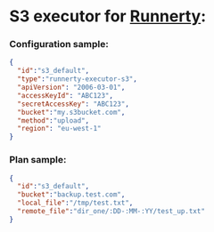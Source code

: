 # S3 executor for [Runnerty]:

### Configuration sample:
```json
{
  "id":"s3_default",
  "type":"runnerty-executor-s3",
  "apiVersion": "2006-03-01",
  "accessKeyId": "ABC123",
  "secretAccessKey": "ABC123",
  "bucket":"my.s3bucket.com",
  "method":"upload",
  "region": "eu-west-1"
}
```

### Plan sample:
```json
{
  "id":"s3_default",
  "bucket":"backup.test.com",
  "local_file":"/tmp/test.txt",
  "remote_file":"dir_one/:DD-:MM-:YY/test_up.txt"
}
```


[Runnerty]: http://www.runnerty.io